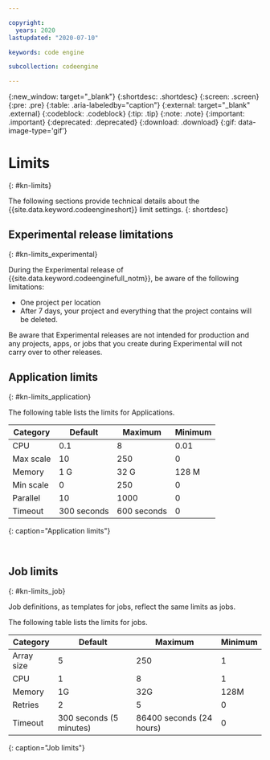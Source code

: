 ```yaml
---

copyright:
  years: 2020
lastupdated: "2020-07-10"

keywords: code engine

subcollection: codeengine

---
```


{:new_window: target="_blank"}
{:shortdesc: .shortdesc}
{:screen: .screen}
{:pre: .pre}
{:table: .aria-labeledby="caption"}
{:external: target="_blank" .external}
{:codeblock: .codeblock}
{:tip: .tip}
{:note: .note}
{:important: .important}
{:deprecated: .deprecated}
{:download: .download}
{:gif: data-image-type='gif'}

# Limits
{: #kn-limits}

The following sections provide technical details about the {{site.data.keyword.codeengineshort}} limit settings.
{: shortdesc}

## Experimental release limitations
{: #kn-limits_experimental}

During the Experimental release of {{site.data.keyword.codeenginefull_notm}}, be aware of the following limitations:

- One project per location
- After 7 days, your project and everything that the project contains will be deleted.

Be aware that Experimental releases are not intended for production and any projects, apps, or jobs that you create during Experimental will not carry over to other releases.

## Application limits
{: #kn-limits_application}

The following table lists the limits for Applications.

| Category  |   Default   |   Maximum  |  Minimum  |
| --------- | ----------- | ---------- | --------- |
| CPU       |         0.1 |          8 |      0.01 |
| Max scale |          10 |        250 |         0 |
| Memory    |         1 G |       32 G |     128 M |
| Min scale |           0 |        250 |         0 |
| Parallel  |          10 |       1000 |         0 |
| Timeout   | 300 seconds | 600 seconds|         0 |
{: caption="Application limits"}

<br />

## Job limits
{: #kn-limits_job}

Job definitions, as templates for jobs, reflect the same limits as jobs. 

The following table lists the limits for jobs. 

| Category    |         Default         |         Maximum           |  Minimum  |
| ----------- | ----------------------- | ------------------------- | --------- |
| Array size  |                       5 |                       250 |         1 |
| CPU         |                       1 |                         8 |         1 |
| Memory      |                      1G |                       32G |      128M |
| Retries     |                       2 |                         5 |         0 |
| Timeout     | 300 seconds (5 minutes) |  86400 seconds (24 hours) |         0 |
{: caption="Job limits"}
